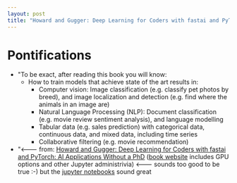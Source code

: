 ```yaml
---
layout: post
title: "Howard and Gugger: Deep Learning for Coders with fastai and PyTorch: AI Applications Without a PhD <--- sounds too good to be true :-) but the jupyter notebooks sound great"
---
```


# Pontifications

* "To be exact, after reading this book you will know:
  - How to train models that achieve state of the art results in:
    - Computer vision: Image classification (e.g. classify pet photos by  breed), and image localization and detection (e.g. find where the  animals in an image are)
    - Natural Language Processing (NLP): Document classification (e.g. movie review sentiment analysis), and language modelling
    - Tabular data (e.g. sales prediction) with categorical data, continuous data, and mixed data, including time series
    - Collaborative filtering (e.g. movie recommendation)
* "<--- from: [Howard and Gugger: Deep Learning for Coders with fastai and PyTorch: AI Applications Without a PhD](https://www.amazon.ca/Deep-Learning-Coders-fastai-PyTorch/dp/1492045527) ([book website](https://book.fast.ai/) includes GPU options and other Jupyter administrivia) <--- sounds too good to be true :-) but the [jupyter notebooks](https://github.com/fastai/fastbook) sound great
